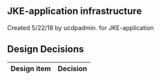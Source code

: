 ## JKE-application infrastructure

Created 5/22/18 by ucdpadmin. for JKE-application


## Design Decisions
| Design item                | Decision|
| :----------------------------------- | :--------------------------------------------------------------------------------|
